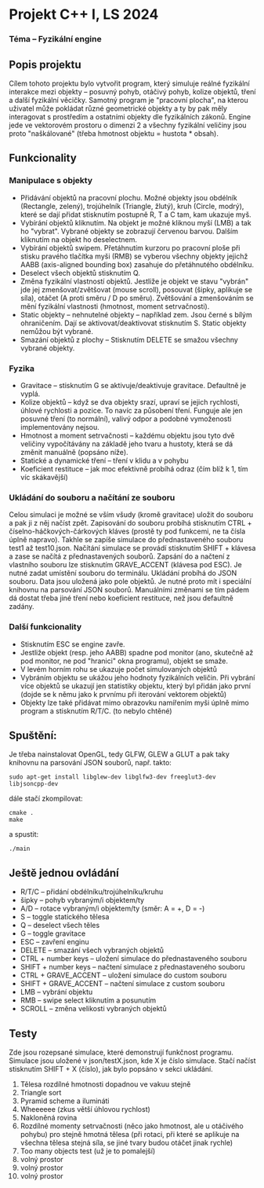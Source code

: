 # Projekt C++ I, LS 2024

### Téma – Fyzikální engine

## Popis projektu

Cílem tohoto projektu bylo vytvořit program, který simuluje reálné fyzikální interakce mezi objekty – posuvný pohyb, otáčivý pohyb, kolize objektů, tření a další fyzikální věcičky. Samotný program je "pracovní plocha", na kterou uživatel může pokládat různé geometrické objekty a ty by pak měly interagovat s prostředím a ostatními objekty dle fyzikálních zákonů. Engine jede ve vektorovém prostoru o dimenzi 2 a všechny fyzikální veličiny jsou proto "naškálované" (třeba hmotnost objektu = hustota * obsah).

## Funkcionality

### Manipulace s objekty

- Přidávání objektů na pracovní plochu. Možné objekty jsou obdélník (Rectangle, zelený), trojúhelník (Triangle, žlutý), kruh (Circle, modrý), které se dají přidat stisknutím postupně R, T a C tam, kam ukazuje myš.
- Vybírání objektů kliknutím. Na objekt je možné kliknou myší (LMB) a tak ho "vybrat". Vybrané objekty se zobrazují červenou barvou. Dalším kliknutím na objekt ho deselectnem.
- Vybírání objektů swipem. Přetáhnutím kurzoru po pracovní ploše při stisku pravého tlačítka myši (RMB) se vyberou všechny objekty jejichž AABB (axis-aligned bounding box) zasahuje do přetáhnutého obdélníku.
- Deselect všech objektů stisknutím Q.
- Změna fyzikální vlastností objektů. Jestliže je objekt ve stavu "vybrán" jde jej zmenšovat/zvětšovat (mouse scroll), posouvat (šipky, aplikuje se síla), otáčet (A proti směru / D po směru). Zvětšování a zmenšováním se mění fyzikální vlastnosti (hmotnost, moment setrvačnosti).
- Static objekty – nehnutelné objekty – například zem. Jsou černé s bílým ohraničením. Dají se aktivovat/deaktivovat stisknutím S. Static objekty nemůžou být vybrané.
- Smazání objektů z plochy – Stisknutím DELETE se smažou všechny vybrané objekty.

### Fyzika

- Gravitace – stisknutím G se aktivuje/deaktivuje gravitace. Defaultně je vyplá.
- Kolize objektů – když se dva objekty srazí, upraví se jejich rychlosti, úhlové rychlosti a pozice. To navíc za působení tření. Funguje ale jen posuvné tření (to normální), valivý odpor a podobné vymoženosti implementovány nejsou.
- Hmotnost a moment setrvačnosti – každému objektu jsou tyto dvě veličiny vypočítávány na základě jeho tvaru a hustoty, která se dá změnit manuálně (popsáno níže).
- Statické a dynamické tření – tření v klidu a v pohybu
- Koeficient restituce – jak moc efektivně probíhá odraz (čím blíž k 1, tím víc skákavější)

### Ukládání do souboru a načítání ze souboru

Celou simulaci je možné se vším všudy (kromě gravitace) uložit do souboru a pak ji z něj načíst zpět. Zapisování do souboru probíhá stisknutím CTRL + číselno-háčkových-čárkových kláves (prostě ty pod funkcemi, ne ta čísla úplně napravo). Takhle se zapíše simulace do přednastaveného souboru test1 až test10.json. Načítání simulace se provádí stisknutím SHIFT + klávesa a zase se načítá z přednastavených souborů. Zapsání do a načtení z vlastního souboru lze stisknutím GRAVE_ACCENT (klávesa pod ESC). Je nutné zadat umístění souboru do terminálu.
Ukládání probíhá do JSON souboru. Data jsou uložená jako pole objektů. Je nutné proto mít i speciální knihovnu na parsování JSON souborů.
Manuálními změnami se tím pádem dá dostat třeba jiné tření nebo koeficient restituce, než jsou defaultně zadány.

### Další funkcionality

- Stisknutím ESC se engine zavře.
- Jestliže objekt (resp. jeho AABB) spadne pod monitor (ano, skutečně až pod monitor, ne pod "hranici" okna programu), objekt se smaže.
- V levém horním rohu se ukazuje počet simulovaných objektů
- Vybráním objektu se ukážou jeho hodnoty fyzikálních veličin. Při vybrání více objektů se ukazují jen statistiky objektu, který byl přidán jako první (dojde se k němu jako k prvnímu při iterování vektorem objektů)
- Objekty lze také přidávat mimo obrazovku namířením myši úplně mimo program a stisknutím R/T/C. (to nebylo chtěné)

## Spuštění:

Je třeba nainstalovat OpenGL, tedy GLFW, GLEW a GLUT a pak taky knihovnu na parsování JSON souborů, např. takto:

```
sudo apt-get install libglew-dev libglfw3-dev freeglut3-dev libjsoncpp-dev
```

dále stačí zkompilovat:

```
cmake .
make
```

a spustit:

```
./main
```

## Ještě jednou ovládání
- R/T/C – přidání obdélníku/trojúhelníku/kruhu
- šipky – pohyb vybraným/i objektem/ty
- A/D – rotace vybraným/i objektem/ty (směr: A = +, D = -)
- S – toggle statického tělesa
- Q – deselect všech těles
- G – toggle gravitace
- ESC – zavření enginu
- DELETE – smazání všech vybraných objektů
- CTRL + number keys – uložení simulace do přednastaveného souboru
- SHIFT + number keys – načtení simulace z přednastaveného souboru
- CTRL + GRAVE_ACCENT – uložení simulace do custom souboru
- SHIFT + GRAVE_ACCENT – načtení simulace z custom souboru
- LMB – vybrání objektu
- RMB – swipe select kliknutím a posunutím 
- SCROLL – změna velikosti vybraných objektů

## Testy
Zde jsou rozepsané simulace, které demonstrují funkčnost programu. Simulace jsou uložené v json/testX.json, kde X je číslo simulace. Stačí načíst stisknutím SHIFT + X (číslo), jak bylo popsáno v sekci ukládání.

1. Tělesa rozdílné hmotnosti dopadnou ve vakuu stejně
2. Triangle sort
3. Pyramid scheme a ilumináti
4. Wheeeeee (zkus větší úhlovou rychlost)
5. Nakloněná rovina
6. Rozdílné momenty setrvačnosti (něco jako hmotnost, ale u otáčivého pohybu) pro stejně hmotná tělesa (při rotaci, při které se aplikuje na všechna tělesa stejná síla, se jiné tvary budou otáčet jinak rychle)
7. Too many objects test (už je to pomalejší)
8. volný prostor
9. volný prostor
10. volný prostor